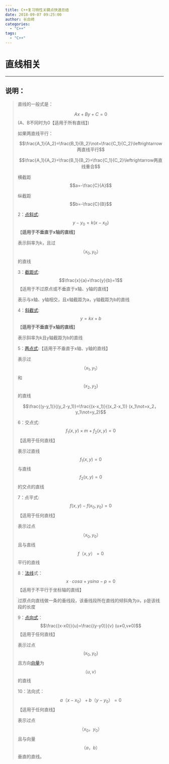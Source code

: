 ```yaml
---
title: C++复习特性关键点快速总结
date: 2018-09-07 09:25:00
author: 长白崎
categories:
  - "C++"
tags:
  - "C++"
---
```




# 直线相关

---

## 说明：

> 直线的一般式是：
>
> $$Ax+By+C=0$$(A、B不同时为0【适用于所有直线】)
>
> 如果两直线平行：
>
> $$\frac{A_1}{A_2}=\frac{B_1}{B_2}\not=\frac{C_1}{C_2}\leftrightarrow两直线平行$$
>
> $$\frac{A_1}{A_2}=\frac{B_1}{B_2}=\frac{C_1}{C_2}\leftrightarrow两直线重合$$
>
> 横截距$$a=-\frac{C}{A}$$
>
> 纵截距$$b=-\frac{C}{B}$$
>
> 2：[点斜式](https://baike.baidu.com/item/点斜式):$$y-y_0=k(x-x_0) $$【**适用于不垂直于x轴的直线**】
>
> 表示斜率为k，且过$$（x_0,y_0）$$的直线
>
> 3：[截距式](https://baike.baidu.com/item/截距式):$$\frac{x}{a}+\frac{y}{b}=1$$【适用于不过原点或不垂直于x轴、y轴的直线】
>
> 表示与x轴、y轴相交，且x轴截距为a，y轴截距为b的直线
>
> 4：[斜截式](https://baike.baidu.com/item/斜截式):$$y=kx+b$$【**适用于不垂直于x轴的直线**】
>
> 表示斜率为k且y轴截距为b的直线
>
> 5：[两点式](https://baike.baidu.com/item/两点式):【适用于不垂直于x轴、y轴的直线】
>
> 表示过$$（x_1,y_1）$$和$$(x_2,y_2)$$的直线　
>
> $$\frac{(y-y_1)}{(y_2-y_1)}=\frac{(x-x_1)}{(x_2-x_1)} (x_1\not=x_2，y_1\not=y_2)$$
>
> 6：交点式:$$f_1(x,y)\times m+f_2(x,y)=0$$ 【适用于任何直线】
>
> 表示过直线$$f_1(x,y)=0$$与直线$$f_2(x,y)=0$$的交点的直线
>
> 7：点平式:$$f(x,y) -f(x_0,y_0)=0$$【适用于任何直线】
>
> 表示过点$$（x_0,y_0）$$且与直线$$f（x,y）=0$$平行的直线
>
> 8：[法线](https://baike.baidu.com/item/法线)式：$$x·cosα+ysinα-p=0$$【适用于不平行于坐标轴的直线】
>
> 过原点向直线做一条的垂线段，该垂线段所在直线的倾斜角为α，p是该线段的长度
>
> 9：[点向式](https://baike.baidu.com/item/点向式)：$$\frac{(x-x0)}{u}=\frac{(y-y0)}{v} (u≠0,v≠0)$$【适用于任何直线】
>
> 表示过点$$(x_0,y_0)$$且方向[向量](https://baike.baidu.com/item/向量)为$$（u,v ）$$的直线
>
> 10：法向式：$$a（x-x_0）+b（y-y_0）=0$$【适用于任何直线】
>
> 表示过点$$（x_0，y_0）$$且与向量$$（a，b）$$垂直的直线。

